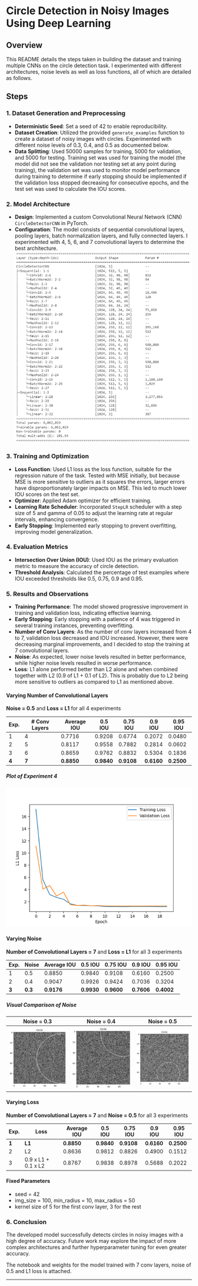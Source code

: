# Circle Detection in Noisy Images Using Deep Learning

## Overview

This README details the steps taken in building the dataset and training multiple CNNs on the circle detection task. I experimented with different architectures, noise levels as well as loss functions, all of which are detailed as follows.

## Steps

### 1. Dataset Generation and Preprocessing
- **Deterministic Seed**: Set a seed of 42 to enable reproducibility.
- **Dataset Creation**: Utilized the provided `generate_examples` function to create a dataset of noisy images with circles. Experimented with different noise levels of 0.3, 0.4, and 0.5 as documented below.
- **Data Splitting**: Used 50000 samples for training, 5000 for validation, and 5000 for testing. Training set was used for training the model (the model did not see the validation nor testing set at any point during training), the validation set was used to monitor model performance during training to determine if early stopping should be implemented if the validation loss stopped decreasing for consecutive epochs, and the test set was used to calculate the IOU scores.

### 2. Model Architecture

- **Design**: Implemented a custom Convolutional Neural Network (CNN) `CircleDetectorCNN` in PyTorch.
- **Configuration**: The model consists of sequential convolutional layers, pooling layers, batch normalization layers, and fully connected layers. I experimented with 4, 5, 6, and 7 convolutional layers to determine the best architecture.
![Final Model Architecture](src/architecture.png)

### 3. Training and Optimization

- **Loss Function**: Used L1 loss as the loss function, suitable for the regression nature of the task. Tested with MSE initially, but because MSE is more sensitive to outliers as it squares the errors, larger errors have disproportionately larger impacts on MSE. This led to much lower IOU scores on the test set.
- **Optimizer**: Applied Adam optimizer for efficient training.
- **Learning Rate Scheduler**: Incorporated `StepLR` scheduler with a step size of 5 and gamma of 0.05 to adjust the learning rate at regular intervals, enhancing convergence.
- **Early Stopping**: Implemented early stopping to prevent overfitting, improving model generalization.

### 4. Evaluation Metrics

- **Intersection Over Union (IOU)**: Used IOU as the primary evaluation metric to measure the accuracy of circle detection.
- **Threshold Analysis**: Calculated the percentage of test examples where IOU exceeded thresholds like 0.5, 0.75, 0.9 and 0.95.

### 5. Results and Observations

- **Training Performance**: The model showed progressive improvement in training and validation loss, indicating effective learning.
- **Early Stopping**: Early stopping with a patience of 4 was triggered in several training instances, preventing overfitting.
- **Number of Conv Layers**: As the number of conv layers increased from 4 to 7, validation loss decreased and IOU increased. However, there were decreasing marginal improvements, and I decided to stop the training at 7 convolutional layers.
- **Noise**: As expected, lower noise levels resulted in better performance, while higher noise levels resulted in worse performance. 
- **Loss**: L1 alone performed better than L2 alone and when combined together with L2 (0.9 of L1 + 0.1 of L2). This is probably due to L2 being more sensitive to outliers as compared to L1 as mentioned above.

#### Varying Number of Convolutional Layers
**Noise = 0.5** and **Loss = L1** for all 4 experiments

| Exp.  | # Conv Layers | Average IOU  | 0.5 IOU  | 0.75 IOU  | 0.9 IOU |  0.95 IOU |
| ------------ | --------- | ------------ | ------------ | ------------ | ------------ | ------------ |
| 1  | 4  | 0.7716  | 0.9208  | 0.6774  | 0.2072 | 0.0480  |
| 2  | 5  | 0.8117  | 0.9558  | 0.7882  | 0.2814 | 0.0602  |
| 3  | 6  | 0.8659 | 0.9762  | 0.8832  | 0.5304 | 0.1836  |
| **4**  | **7**  | **0.8850**  | **0.9840**  | **0.9108**  | **0.6160** | **0.2500**  |

##### Plot of Experiment 4
![Plot of Experiment 4 (noise = 0.5, layers = 7, loss = l1)](src/noise0.5_layers7_l1.png)

#### Varying Noise
**Number of Convolutional Layers = 7** and **Loss = L1** for all 3 experiments

| Exp.  | Noise | Average IOU  | 0.5 IOU  | 0.75 IOU  | 0.9 IOU |  0.95 IOU |
| ------------ | --------- | ------------ | ------------ | ------------ | ------------ | ------------ |
| 1  | 0.5  | 0.8850  | 0.9840  | 0.9108  | 0.6160 | 0.2500  |
| 2  | 0.4  | 0.9047  | 0.9926  | 0.9424  | 0.7036 | 0.3204  |
| **3**  | **0.3**  | **0.9176** | **0.9930**  | **0.9600**  | **0.7606** | **0.4002**  |

##### Visual Comparison of Noise
| Noise = 0.3             |  Noise = 0.4 | Noise = 0.5 |
|-------------------------|-------------------------|-------------------------|
|![](src/noise0.3.png)  |  ![](src/noise0.4.png) | ![](src/noise0.5.png) |

#### Varying Loss
**Number of Convolutional Layers = 7** and **Noise = 0.5** for all 3 experiments

| Exp.  | Loss | Average IOU  | 0.5 IOU  | 0.75 IOU  | 0.9 IOU |  0.95 IOU |
| ------------ | --------- | ------------ | ------------ | ------------ | ------------ | ------------ |
| **1**  | **L1**  | **0.8850**  | **0.9840**  | **0.9108**  | **0.6160** | **0.2500**  |
| 2  | L2  | 0.8636  | 0.9812  | 0.8826  | 0.4900 | 0.1512  |
| 3  | 0.9 x L1 + 0.1 x L2  | 0.8767  | 0.9838  | 0.8978  | 0.5688 | 0.2022  |

#### Fixed Parameters
- seed = 42
- img_size = 100, min_radius = 10, max_radius = 50
- kernel size of 5 for the first conv layer, 3 for the rest

### 6. Conclusion

The developed model successfully detects circles in noisy images with a high degree of accuracy. Future work may explore the impact of more complex architectures and further hyperparameter tuning for even greater accuracy.

The notebook and weights for the model trained with 7 conv layers, noise of 0.5 and L1 loss is attached.

---
